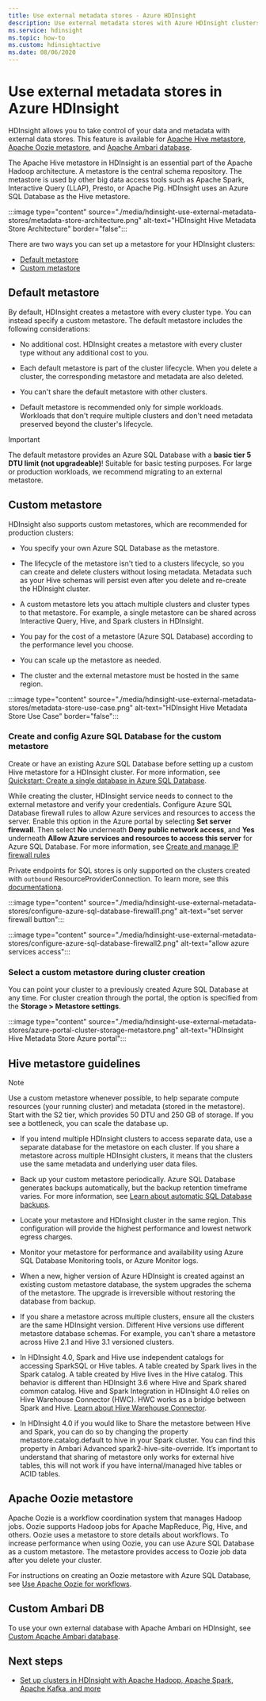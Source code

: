 ```yaml
---
title: Use external metadata stores - Azure HDInsight 
description: Use external metadata stores with Azure HDInsight clusters.
ms.service: hdinsight
ms.topic: how-to
ms.custom: hdinsightactive
ms.date: 08/06/2020
---
```


# Use external metadata stores in Azure HDInsight

HDInsight allows you to take control of your data and metadata with external data stores. This feature is available for [Apache Hive metastore](#custom-metastore), [Apache Oozie metastore](#apache-oozie-metastore), and [Apache Ambari database](#custom-ambari-db).

The Apache Hive metastore in HDInsight is an essential part of the Apache Hadoop architecture. A metastore is the central schema repository. The metastore is used by other big data access tools such as Apache Spark, Interactive Query (LLAP), Presto, or Apache Pig. HDInsight uses an Azure SQL Database as the Hive metastore.

:::image type="content" source="./media/hdinsight-use-external-metadata-stores/metadata-store-architecture.png" alt-text="HDInsight Hive Metadata Store Architecture" border="false":::

There are two ways you can set up a metastore for your HDInsight clusters:

* [Default metastore](#default-metastore)
* [Custom metastore](#custom-metastore)

## Default metastore

By default, HDInsight creates a metastore with every cluster type. You can instead specify a custom metastore. The default metastore includes the following considerations:

* No additional cost. HDInsight creates a metastore with every cluster type without any additional cost to you.

* Each default metastore is part of the cluster lifecycle. When you delete a cluster, the corresponding metastore and metadata are also deleted.

* You can't share the default metastore with other clusters.

* Default metastore is recommended only for simple workloads. Workloads that don't require multiple clusters and don't need metadata preserved beyond the cluster's lifecycle.

> [!IMPORTANT]
> The default metastore provides an Azure SQL Database with a **basic tier 5 DTU limit (not upgradeable)**! Suitable for basic testing purposes. For large or production workloads, we recommend migrating to an external metastore.

## Custom metastore

HDInsight also supports custom metastores, which are recommended for production clusters:

* You specify your own Azure SQL Database as the metastore.

* The lifecycle of the metastore isn't tied to a clusters lifecycle, so you can create and delete clusters without losing metadata. Metadata such as your Hive schemas will persist even after you delete and re-create the HDInsight cluster.

* A custom metastore lets you attach multiple clusters and cluster types to that metastore. For example, a single metastore can be shared across Interactive Query, Hive, and Spark clusters in HDInsight.

* You pay for the cost of a metastore (Azure SQL Database) according to the performance level you choose.

* You can scale up the metastore as needed.

* The cluster and the external metastore must be hosted in the same region.

:::image type="content" source="./media/hdinsight-use-external-metadata-stores/metadata-store-use-case.png" alt-text="HDInsight Hive Metadata Store Use Case" border="false":::

### Create and config Azure SQL Database for the custom metastore

Create or have an existing Azure SQL Database before setting up a custom Hive metastore for a HDInsight cluster.  For more information, see [Quickstart: Create a single database in Azure SQL Database](../azure-sql/database/single-database-create-quickstart.md?tabs=azure-portal).

While creating the cluster, HDInsight service needs to connect to the external metastore and verify your credentials. Configure Azure SQL Database firewall rules to allow Azure services and resources to access the server. Enable this option in the Azure portal by selecting **Set server firewall**. Then select **No** underneath **Deny public network access**, and **Yes** underneath **Allow Azure services and resources to access this server** for Azure SQL Database. For more information, see [Create and manage IP firewall rules](../azure-sql/database/firewall-configure.md#use-the-azure-portal-to-manage-server-level-ip-firewall-rules)

Private endpoints for SQL stores is only supported on the clusters created with `outbound` ResourceProviderConnection. To learn more, see this [documentationa](./hdinsight-private-link.md).

:::image type="content" source="./media/hdinsight-use-external-metadata-stores/configure-azure-sql-database-firewall1.png" alt-text="set server firewall button":::

:::image type="content" source="./media/hdinsight-use-external-metadata-stores/configure-azure-sql-database-firewall2.png" alt-text="allow azure services access":::

### Select a custom metastore during cluster creation

You can point your cluster to a previously created Azure SQL Database at any time. For cluster creation through the portal, the option is specified from the **Storage > Metastore settings**.

:::image type="content" source="./media/hdinsight-use-external-metadata-stores/azure-portal-cluster-storage-metastore.png" alt-text="HDInsight Hive Metadata Store Azure portal":::

## Hive metastore guidelines

> [!NOTE]
> Use a custom metastore whenever possible, to help separate compute resources (your running cluster) and metadata (stored in the metastore). Start with the S2 tier, which provides 50 DTU and 250 GB of storage. If you see a bottleneck, you can scale the database up.

* If you intend multiple HDInsight clusters to access separate data, use a separate database for the metastore on each cluster. If you share a metastore across multiple HDInsight clusters, it means that the clusters use the same metadata and underlying user data files.

* Back up your custom metastore periodically. Azure SQL Database generates backups automatically, but the backup retention timeframe varies. For more information, see [Learn about automatic SQL Database backups](../azure-sql/database/automated-backups-overview.md).

* Locate your metastore and HDInsight cluster in the same region. This configuration will provide the highest performance and lowest network egress charges.

* Monitor your metastore for performance and availability using Azure SQL Database Monitoring tools, or Azure Monitor logs.

* When a new, higher version of Azure HDInsight is created against an existing custom metastore database, the system upgrades the schema of the metastore. The upgrade is irreversible without restoring the database from backup.

* If you share a metastore across multiple clusters, ensure all the clusters are the same HDInsight version. Different Hive versions use different metastore database schemas. For example, you can't share a metastore across Hive 2.1 and Hive 3.1 versioned clusters.

* In HDInsight 4.0, Spark and Hive use independent catalogs for accessing SparkSQL or Hive tables. A table created by Spark lives in the Spark catalog. A table created by Hive lives in the Hive catalog. This behavior is different than HDInsight 3.6 where Hive and Spark shared common catalog. Hive and Spark Integration in HDInsight 4.0 relies on Hive Warehouse Connector (HWC). HWC works as a bridge between Spark and Hive. [Learn about Hive Warehouse Connector](../hdinsight/interactive-query/apache-hive-warehouse-connector.md).

* In HDInsight 4.0 if you would like to Share the metastore between Hive and Spark, you can do so by changing the property metastore.catalog.default to hive in your Spark cluster. You can find this property in Ambari Advanced spark2-hive-site-override. It’s important to understand that sharing of metastore only works for external hive tables, this will not work if you have internal/managed hive tables or ACID tables.  

## Apache Oozie metastore

Apache Oozie is a workflow coordination system that manages Hadoop jobs. Oozie supports Hadoop jobs for Apache MapReduce, Pig, Hive, and others.  Oozie uses a metastore to store details about workflows. To increase performance when using Oozie, you can use Azure SQL Database as a custom metastore. The metastore provides access to Oozie job data after you delete your cluster.

For instructions on creating an Oozie metastore with Azure SQL Database, see [Use Apache Oozie for workflows](hdinsight-use-oozie-linux-mac.md).

## Custom Ambari DB

To use your own external database with Apache Ambari on HDInsight, see [Custom Apache Ambari database](hdinsight-custom-ambari-db.md).

## Next steps

* [Set up clusters in HDInsight with Apache Hadoop, Apache Spark, Apache Kafka, and more](./hdinsight-hadoop-provision-linux-clusters.md)